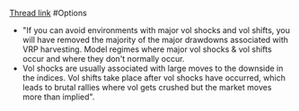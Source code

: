 
[Thread link](https://twitter.com/volatilityswan/status/1539527269177253888?s=21&t=rBPl52HCshup62keciDNQw)
#Options 

- "If you can avoid environments with major vol shocks and vol shifts, you will have removed the majority of the major drawdowns associated with VRP harvesting. Model regimes where major vol shocks & vol shifts occur and where they don't normally occur.
- Vol shocks are usually associated with large moves to the downside in the indices. Vol shifts take place after vol shocks have occurred, which leads to brutal rallies where vol gets crushed but the market moves more than implied".